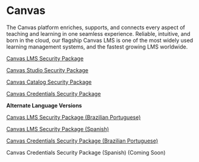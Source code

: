# Canvas

The Canvas platform enriches, supports, and connects every aspect of teaching and learning in one seamless experience. Reliable, intuitive, and born in the cloud, our flagship Canvas LMS is one of the most widely used learning management systems, and the fastest growing LMS worldwide.

[Canvas LMS Security Package](https://inst.bid/canvas/lms/dl)

[Canvas Studio Security Package](https://inst.bid/canvas/studio/dl)

[Canvas Catalog Security Package](https://inst.bid/canvas/catalog/dl)

[Canvas Credentials Security Package](https://inst.bid/canvas/credentials/dl)


**Alternate Language Versions**

[Canvas LMS Security Package (Brazilian Portuguese)](https://inst.bid/pt-br/canvas/lms/dl)

[Canvas LMS Security Package (Spanish)](https://inst.bid/es-la/canvas/lms/dl)

[Canvas Credentials Security Package (Brazilian Portuguese)](https://inst.bid/pt-br/canvas/credentials/dl)

Canvas Credentials Security Package (Spanish) (Coming Soon)
